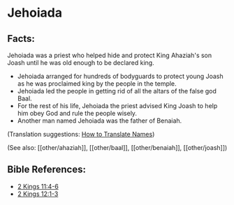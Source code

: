# Jehoiada #

## Facts: ##

Jehoiada was a priest who helped hide and protect King Ahaziah's son Joash until he was old enough to be declared king.

* Jehoiada arranged for hundreds of bodyguards to protect young Joash as he was proclaimed king by the people in the temple.
* Jehoiada led the people in getting rid of all the altars of the false god Baal.
* For the rest of his life, Jehoiada the priest advised King Joash to help him obey God and rule the people wisely.
* Another man named Jehoiada was the father of Benaiah.

(Translation suggestions: [How to Translate Names](en/ta-vol1/translate/man/translate-names))

(See also: [[other/ahaziah]], [[other/baal]], [[other/benaiah]], [[other/joash]])

## Bible References: ##

* [2 Kings 11:4-6](en/tn/2ki/help/11/04)
* [2 Kings 12:1-3](en/tn/2ki/help/12/01)